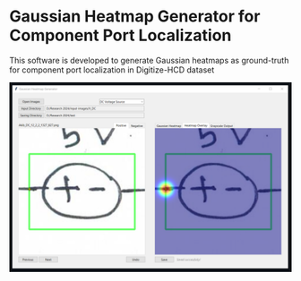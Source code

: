 # Gaussian Heatmap Generator for Component Port Localization
This software is developed to generate Gaussian heatmaps as ground-truth for component port localization in Digitize-HCD dataset

</div>

<p align="center">
<img src="images/image-1.png" width="700">
</p>

